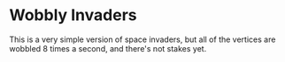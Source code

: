 # Wobbly Invaders

This is a very simple version of space invaders, but all of the vertices are wobbled 8 times a second, and there's not stakes yet.
